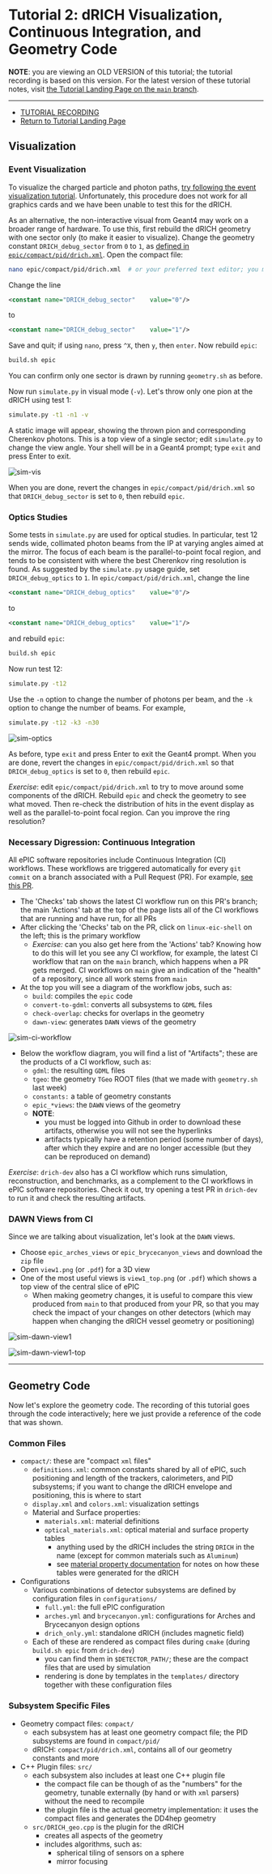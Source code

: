 Tutorial 2: dRICH Visualization, Continuous Integration, and Geometry Code
==========================================================================

**NOTE**: you are viewing an OLD VERSION of this tutorial; the tutorial
recording is based on this version. For the latest version of these tutorial notes, visit
[the Tutorial Landing Page on the `main` branch](https://github.com/eic/drich-dev/blob/main/doc/tutorials/README.md).

---

- [TUTORIAL RECORDING](https://duke.zoom.us/rec/play/xAzADPjS_bA5_LckU3kaz0BeDsqGjYen9gNpMZmndzfBAooVWlqEWwAfcSH5DzSlVrshzgrsacYhXOxJ._MoPSIDg0lOCl8Oj?canPlayFromShare=true&from=share_recording_detail&continueMode=true&componentName=rec-play&originRequestUrl=https%3A%2F%2Fduke.zoom.us%2Frec%2Fshare%2FYpwfjg8auzo6TYinWF_HVfeCK_Nbr3FmCwGc7p6xInEXr9GtZVR80scgS5_cZHn6.UxyKJKSFjAhADicc)
- [Return to Tutorial Landing Page](README.md)

## Visualization

### Event Visualization

To visualize the charged particle and photon paths, [try following the event visualization tutorial](https://indico.bnl.gov/event/18360/). Unfortunately, this procedure does not work for all graphics cards and we have been unable to test this for the dRICH.

As an alternative, the non-interactive visual from Geant4 may work on a broader range of hardware. To use this, first rebuild the dRICH geometry with one sector only (to make it easier to visualize). Change the geometry constant `DRICH_debug_sector` from `0` to `1`, as [defined in `epic/compact/pid/drich.xml`](https://github.com/eic/epic/blob/d14e80b98cc51fb7acf014f6984caf8fe347aed1/compact/pid/drich.xml#L46). Open the compact file:
```bash
nano epic/compact/pid/drich.xml  # or your preferred text editor; you may need to do this outside of 'eic-shell'
```
Change the line
```xml
<constant name="DRICH_debug_sector"    value="0"/>
```
to
```xml
<constant name="DRICH_debug_sector"    value="1"/>
```
Save and quit; if using `nano`, press `^X`, then `y`, then `enter`. Now rebuild `epic`:
```bash
build.sh epic
```
You can confirm only one sector is drawn by running `geometry.sh` as before.

Now run `simulate.py` in visual mode (`-v`). Let's throw only one pion at the dRICH using test 1:
```bash
simulate.py -t1 -n1 -v
```
A static image will appear, showing the thrown pion and corresponding Cherenkov photons. This is a top view of a single sector; edit `simulate.py` to change the view angle. Your shell will be in a Geant4 prompt; type `exit` and press Enter to exit.

![sim-vis](img/sim-vis.png)

When you are done, revert the changes in `epic/compact/pid/drich.xml` so that `DRICH_debug_sector` is set to `0`, then rebuild `epic`.

### Optics Studies

Some tests in `simulate.py` are used for optical studies. In particular, test 12 sends wide, collimated photon beams from the IP at varying angles aimed at the mirror. The focus of each beam is the parallel-to-point focal region, and tends to be consistent with where the best Cherenkov ring resolution is found. As suggested by the `simulate.py` usage guide, set `DRICH_debug_optics` to `1`. In `epic/compact/pid/drich.xml`, change the line
```xml
<constant name="DRICH_debug_optics"    value="0"/>
```
to
```xml
<constant name="DRICH_debug_optics"    value="1"/>
```
and rebuild `epic`:
```bash
build.sh epic
```
Now run test 12:
```bash
simulate.py -t12
```
Use the `-n` option to change the number of photons per beam, and the `-k` option to change the number of beams. For example,
```bash
simulate.py -t12 -k3 -n30
```

![sim-optics](img/sim-optics.png)

As before, type `exit` and press Enter to exit the Geant4 prompt.
When you are done, revert the changes in `epic/compact/pid/drich.xml` so that `DRICH_debug_optics` is set to `0`, then rebuild `epic`.

_Exercise_: edit `epic/compact/pid/drich.xml` to try to move around some components of the dRICH. Rebuild `epic` and check the geometry to see what moved. Then re-check the distribution of hits in the event display as well as the parallel-to-point focal region. Can you improve the ring resolution?


### Necessary Digression: Continuous Integration

All ePIC software repositories include Continuous Integration (CI) workflows. These workflows are triggered automatically for every `git commit` on a branch associated with a Pull Request (PR). For example, [see this PR](https://github.com/eic/epic/pull/445).
- The 'Checks' tab shows the latest CI workflow run on this PR's branch; the main 'Actions' tab at the top of the page lists all of the CI workflows that are running and have run, for all PRs
- After clicking the 'Checks' tab on the PR, click on `linux-eic-shell` on the left; this is the primary workflow
  - _Exercise:_ can you also get here from the 'Actions' tab? Knowing how to do this will let you see any CI workflow, for example, the latest CI workflow that ran on the `main` branch, which happens when a PR gets merged. CI workflows on `main` give an indication of the "health" of a repository, since all work stems from `main`
- At the top you will see a diagram of the workflow jobs, such as:
  - `build`: compiles the `epic` code
  - `convert-to-gdml`: converts all subsystems to `GDML` files
  - `check-overlap`: checks for overlaps in the geometry
  - `dawn-view`: generates `DAWN` views of the geometry

![sim-ci-workflow](img/sim-ci-workflow.png)

- Below the workflow diagram, you will find a list of "Artifacts"; these are the products of a CI workflow, such as:
  - `gdml`: the resulting `GDML` files
  - `tgeo`: the geometry `TGeo` ROOT files (that we made with `geometry.sh` last week)
  - `constants:` a table of geometry constants
  - `epic_*views`: the `DAWN` views of the geometry
  - **NOTE**:
    - you must be logged into Github in order to download these artifacts, otherwise you will not see the hyperlinks
    - artifacts typically have a retention period (some number of days), after which they expire and are no longer accessible (but they can be reproduced on demand)

_Exercise_: `drich-dev` also has a CI workflow which runs simulation, reconstruction, and benchmarks, as a complement to the CI workflows in ePIC software repositories. Check it out, try opening a test PR in `drich-dev` to run it and check the resulting artifacts.

### DAWN Views from CI

Since we are talking about visualization, let's look at the `DAWN` views.
- Choose `epic_arches_views` or `epic_brycecanyon_views` and download the `zip` file
- Open `view1.png` (or `.pdf`) for a 3D view
- One of the most useful views is `view1_top.png` (or `.pdf`) which shows a top view of the central slice of ePIC
  - When making geometry changes, it is useful to compare this view produced from `main` to that produced from your PR, so that you may check the impact of your changes on other detectors (which may happen when changing the dRICH vessel geometry or positioning)

![sim-dawn-view1](img/sim-dawn-view1.png)

![sim-dawn-view1-top](img/sim-dawn-view1_top.png)


---

## Geometry Code

Now let's explore the geometry code. The recording of this tutorial goes through the code interactively; here we just provide a reference of the code that was shown.

### Common Files
- `compact/`: these are "compact `xml` files"
  - `definitions.xml`: common constants shared by all of ePIC, such positioning and length of the trackers, calorimeters, and PID subsystems; if you want to change the dRICH envelope and positioning, this is where to start
  - `display.xml` and `colors.xml`: visualization settings
  - Material and Surface properties:
    - `materials.xml`: material definitions
    - `optical_materials.xml`: optical material and surface property tables
      - anything used by the dRICH includes the string `DRICH` in the name (except for common materials such as `Aluminum`)
      - see [material property documentation](../material_tables.md) for notes on how these tables were generated for the dRICH
- Configurations
  - Various combinations of detector subsystems are defined by configuration files in `configurations/`
    - `full.yml`: the full ePIC configuration
    - `arches.yml` and `brycecanyon.yml`: configurations for Arches and Brycecanyon design options
    - `drich_only.yml`: standalone dRICH (includes magnetic field)
  - Each of these are rendered as compact files during `cmake` (during `build.sh epic` from `drich-dev`)
    - you can find them in `$DETECTOR_PATH/`; these are the compact files that are used by simulation
    - rendering is done by templates in the `templates/` directory together with these configuration files

### Subsystem Specific Files
- Geometry compact files: `compact/`
  - each subsystem has at least one geometry compact file; the PID subsystems are found in `compact/pid/`
  - dRICH: `compact/pid/drich.xml`, contains all of our geometry constants and more
- C++ Plugin files: `src/`
  - each subsystem also includes at least one C++ plugin file
    - the compact file can be though of as the "numbers" for the geometry, tunable externally (by hand or with `xml` parsers) without the need to recompile
    - the plugin file is the actual geometry implementation: it uses the compact files and generates the DD4hep geometry
  - `src/DRICH_geo.cpp` is the plugin for the dRICH
    - creates all aspects of the geometry
    - includes algorithms, such as:
      - spherical tiling of sensors on a sphere
      - mirror focusing
